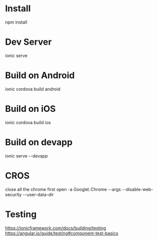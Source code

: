 # Install
npm install

# Dev Server
ionic serve

# Build on Android
ionic cordova build android

# Build on iOS
ionic cordova build ios

# Build on devapp
ionic serve --devapp

# CROS 
close all the chrome first
open -a Google\ Chrome --args --disable-web-security --user-data-dir

# Testing 
https://ionicframework.com/docs/building/testing
https://angular.io/guide/testing#component-test-basics